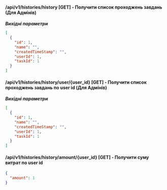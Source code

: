 #### /api/v1/histories/history [GET] - Получити список проходжень завдань (Для Адмінів)

***Вихідні параметри***

```json
[
  {
    "id": 1,
    "name": "",
    "createdTimeStamp": "",
    "userId": 1,
    "taskId": 1
  }
]
```

#### /api/v1/histories/history/user/{user_id} [GET] - Получити список проходжень завдань по user id (Для Адмінів)

***Вихідні параметри***

```json
[
  {
    "id": 1,
    "name": "",
    "createdTimeStamp": "",
    "userId": 1,
    "taskId": 1
  }
]
```

#### /api/v1/histories/history/amount/{user_id} [GET] - Получити суму витрат по user id

```json
{
  "amount": 1
}
```